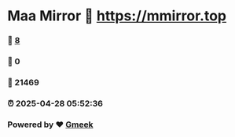 # Maa Mirror :link: https://mmirror.top 
### :page_facing_up: [8](https://mmirror.top/tag.html) 
### :speech_balloon: 0 
### :hibiscus: 21469 
### :alarm_clock: 2025-04-28 05:52:36 
### Powered by :heart: [Gmeek](https://github.com/Meekdai/Gmeek)
